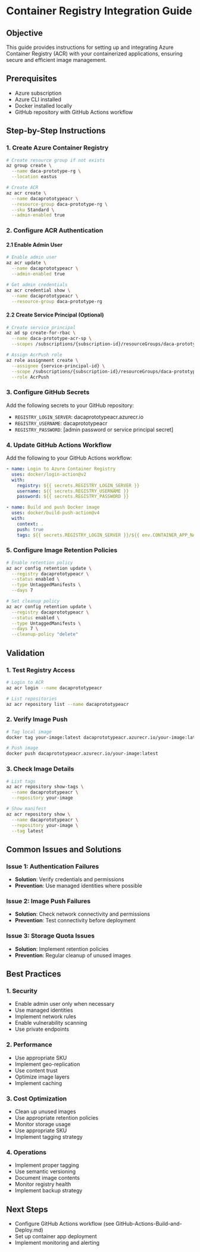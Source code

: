 # Container Registry Integration Guide

## Objective
This guide provides instructions for setting up and integrating Azure Container Registry (ACR) with your containerized applications, ensuring secure and efficient image management.

## Prerequisites
- Azure subscription
- Azure CLI installed
- Docker installed locally
- GitHub repository with GitHub Actions workflow

## Step-by-Step Instructions

### 1. Create Azure Container Registry

```bash
# Create resource group if not exists
az group create \
  --name daca-prototype-rg \
  --location eastus

# Create ACR
az acr create \
  --name dacaprototypeacr \
  --resource-group daca-prototype-rg \
  --sku Standard \
  --admin-enabled true
```

### 2. Configure ACR Authentication

#### 2.1 Enable Admin User
```bash
# Enable admin user
az acr update \
  --name dacaprototypeacr \
  --admin-enabled true

# Get admin credentials
az acr credential show \
  --name dacaprototypeacr \
  --resource-group daca-prototype-rg
```

#### 2.2 Create Service Principal (Optional)
```bash
# Create service principal
az ad sp create-for-rbac \
  --name daca-prototype-acr-sp \
  --scopes /subscriptions/{subscription-id}/resourceGroups/daca-prototype-rg/providers/Microsoft.ContainerRegistry/registries/dacaprototypeacr

# Assign AcrPush role
az role assignment create \
  --assignee {service-principal-id} \
  --scope /subscriptions/{subscription-id}/resourceGroups/daca-prototype-rg/providers/Microsoft.ContainerRegistry/registries/dacaprototypeacr \
  --role AcrPush
```

### 3. Configure GitHub Secrets

Add the following secrets to your GitHub repository:
- `REGISTRY_LOGIN_SERVER`: dacaprototypeacr.azurecr.io
- `REGISTRY_USERNAME`: dacaprototypeacr
- `REGISTRY_PASSWORD`: [admin password or service principal secret]

### 4. Update GitHub Actions Workflow

Add the following to your GitHub Actions workflow:

```yaml
- name: Login to Azure Container Registry
  uses: docker/login-action@v2
  with:
    registry: ${{ secrets.REGISTRY_LOGIN_SERVER }}
    username: ${{ secrets.REGISTRY_USERNAME }}
    password: ${{ secrets.REGISTRY_PASSWORD }}

- name: Build and push Docker image
  uses: docker/build-push-action@v4
  with:
    context: .
    push: true
    tags: ${{ secrets.REGISTRY_LOGIN_SERVER }}/${{ env.CONTAINER_APP_NAME }}:${{ github.sha }}
```

### 5. Configure Image Retention Policies

```bash
# Enable retention policy
az acr config retention update \
  --registry dacaprototypeacr \
  --status enabled \
  --type UntaggedManifests \
  --days 7

# Set cleanup policy
az acr config retention update \
  --registry dacaprototypeacr \
  --status enabled \
  --type UntaggedManifests \
  --days 7 \
  --cleanup-policy "delete"
```

## Validation

### 1. Test Registry Access
```bash
# Login to ACR
az acr login --name dacaprototypeacr

# List repositories
az acr repository list --name dacaprototypeacr
```

### 2. Verify Image Push
```bash
# Tag local image
docker tag your-image:latest dacaprototypeacr.azurecr.io/your-image:latest

# Push image
docker push dacaprototypeacr.azurecr.io/your-image:latest
```

### 3. Check Image Details
```bash
# List tags
az acr repository show-tags \
  --name dacaprototypeacr \
  --repository your-image

# Show manifest
az acr repository show \
  --name dacaprototypeacr \
  --repository your-image \
  --tag latest
```

## Common Issues and Solutions

### Issue 1: Authentication Failures
- **Solution**: Verify credentials and permissions
- **Prevention**: Use managed identities where possible

### Issue 2: Image Push Failures
- **Solution**: Check network connectivity and permissions
- **Prevention**: Test connectivity before deployment

### Issue 3: Storage Quota Issues
- **Solution**: Implement retention policies
- **Prevention**: Regular cleanup of unused images

## Best Practices

### 1. Security
- Enable admin user only when necessary
- Use managed identities
- Implement network rules
- Enable vulnerability scanning
- Use private endpoints

### 2. Performance
- Use appropriate SKU
- Implement geo-replication
- Use content trust
- Optimize image layers
- Implement caching

### 3. Cost Optimization
- Clean up unused images
- Use appropriate retention policies
- Monitor storage usage
- Use appropriate SKU
- Implement tagging strategy

### 4. Operations
- Implement proper tagging
- Use semantic versioning
- Document image contents
- Monitor registry health
- Implement backup strategy

## Next Steps
- Configure GitHub Actions workflow (see GitHub-Actions-Build-and-Deploy.md)
- Set up container app deployment
- Implement monitoring and alerting 